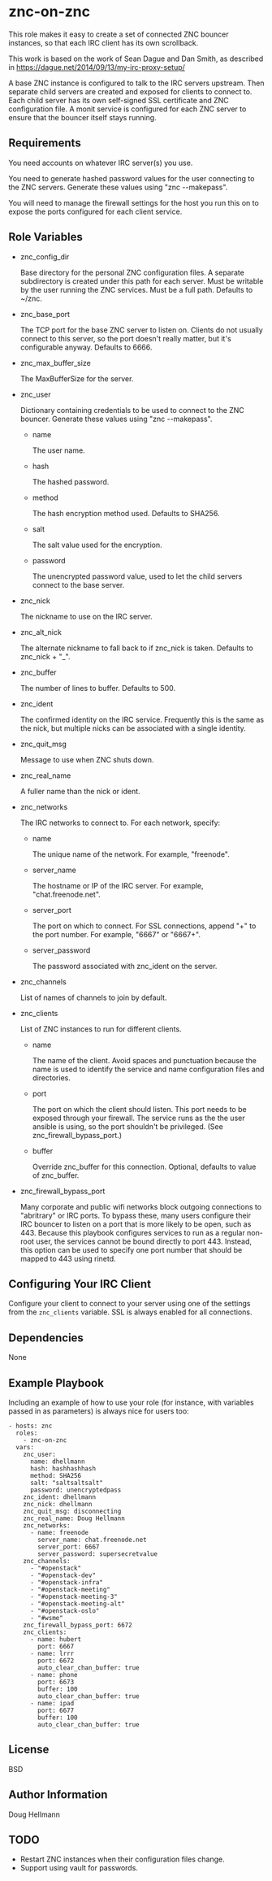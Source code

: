 znc-on-znc
==========

This role makes it easy to create a set of connected ZNC bouncer
instances, so that each IRC client has its own scrollback.

This work is based on the work of Sean Dague and Dan Smith, as
described in https://dague.net/2014/09/13/my-irc-proxy-setup/

A base ZNC instance is configured to talk to the IRC servers
upstream. Then separate child servers are created and exposed for
clients to connect to. Each child server has its own self-signed SSL
certificate and ZNC configuration file. A monit service is configured
for each ZNC server to ensure that the bouncer itself stays running.

Requirements
------------

You need accounts on whatever IRC server(s) you use.

You need to generate hashed password values for the user connecting to
the ZNC servers. Generate these values using "znc --makepass".

You will need to manage the firewall settings for the host you run
this on to expose the ports configured for each client service.

Role Variables
--------------

* znc_config_dir

  Base directory for the personal ZNC configuration files. A separate
  subdirectory is created under this path for each server. Must be
  writable by the user running the ZNC services. Must be a full
  path. Defaults to ~/znc.

* znc_base_port

  The TCP port for the base ZNC server to listen on. Clients do not
  usually connect to this server, so the port doesn't really matter,
  but it's configurable anyway. Defaults to 6666.

* znc_max_buffer_size

  The MaxBufferSize for the server.

* znc_user

  Dictionary containing credentials to be used to connect to the ZNC
  bouncer. Generate these values using "znc --makepass".

  * name

    The user name.

  * hash

    The hashed password.

  * method

    The hash encryption method used. Defaults to SHA256.

  * salt

    The salt value used for the encryption.

  * password

    The unencrypted password value, used to let the child servers
    connect to the base server.

* znc_nick

  The nickname to use on the IRC server.

* znc_alt_nick

  The alternate nickname to fall back to if znc_nick is
  taken. Defaults to znc_nick + "_".

* znc_buffer

  The number of lines to buffer. Defaults to 500.

* znc_ident

  The confirmed identity on the IRC service. Frequently this is the
  same as the nick, but multiple nicks can be associated with a single
  identity.

* znc_quit_msg

  Message to use when ZNC shuts down.

* znc_real_name

  A fuller name than the nick or ident.

* znc_networks

  The IRC networks to connect to. For each network, specify:

  * name

    The unique name of the network. For example, "freenode".

  * server_name

    The hostname or IP of the IRC server. For example,
    "chat.freenode.net".

  * server_port

    The port on which to connect. For SSL connections, append "+" to
    the port number. For example, "6667" or "6667+".

  * server_password

    The password associated with znc_ident on the server.

* znc_channels

  List of names of channels to join by default.

* znc_clients

  List of ZNC instances to run for different clients.

  * name

    The name of the client. Avoid spaces and punctuation because the
    name is used to identify the service and name configuration files
    and directories.

  * port

    The port on which the client should listen. This port needs to be
    exposed through your firewall. The service runs as the the user
    ansible is using, so the port shouldn't be privileged. (See
    znc_firewall_bypass_port.)

  * buffer

    Override znc_buffer for this connection. Optional, defaults to
    value of znc_buffer.

* znc_firewall_bypass_port

  Many corporate and public wifi networks block outgoing connections
  to "abritrary" or IRC ports. To bypass these, many users configure
  their IRC bouncer to listen on a port that is more likely to be
  open, such as 443. Because this playbook configures services to run
  as a regular non-root user, the services cannot be bound directly to
  port 443. Instead, this option can be used to specify one port
  number that should be mapped to 443 using rinetd.

Configuring Your IRC Client
---------------------------

Configure your client to connect to your server using one of the
settings from the `znc_clients` variable. SSL is always enabled for
all connections.

Dependencies
------------

None

Example Playbook
----------------

Including an example of how to use your role (for instance, with
variables passed in as parameters) is always nice for users too:

    - hosts: znc
      roles:
        - znc-on-znc
      vars:
        znc_user:
          name: dhellmann
          hash: hashhashhash
          method: SHA256
          salt: "saltsaltsalt"
		  password: unencryptedpass
        znc_ident: dhellmann
        znc_nick: dhellmann
        znc_quit_msg: disconnecting
        znc_real_name: Doug Hellmann
        znc_networks:
          - name: freenode
            server_name: chat.freenode.net
            server_port: 6667
            server_password: supersecretvalue
        znc_channels:
          - "#openstack"
          - "#openstack-dev"
          - "#openstack-infra"
          - "#openstack-meeting"
          - "#openstack-meeting-3"
          - "#openstack-meeting-alt"
          - "#openstack-oslo"
          - "#wsme"
        znc_firewall_bypass_port: 6672
        znc_clients:
          - name: hubert
            port: 6667
          - name: lrrr
            port: 6672
            auto_clear_chan_buffer: true
          - name: phone
            port: 6673
            buffer: 100
            auto_clear_chan_buffer: true
          - name: ipad
            port: 6677
            buffer: 100
            auto_clear_chan_buffer: true

License
-------

BSD

Author Information
------------------

Doug Hellmann


TODO
----

* Restart ZNC instances when their configuration files change.
* Support using vault for passwords.
